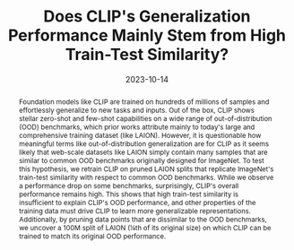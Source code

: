 ---
title: Does CLIP's Generalization Performance Mainly Stem from High Train-Test Similarity?
abstract: "Foundation models like CLIP are trained on hundreds of millions of samples and effortlessly generalize to new tasks and inputs. Out of the box, CLIP shows stellar zero-shot and few-shot capabilities on a wide range of out-of-distribution (OOD) benchmarks, which prior works attribute mainly to today's large and comprehensive training dataset (like LAION). However, it is questionable how meaningful terms like out-of-distribution generalization are for CLIP as it seems likely that web-scale datasets like LAION simply contain many samples that are similar to common OOD benchmarks originally designed for ImageNet. To test this hypothesis, we retrain CLIP on pruned LAION splits that replicate ImageNet's train-test similarity with respect to common OOD benchmarks. While we observe a performance drop on some benchmarks, surprisingly, CLIP's overall performance remains high. This shows that high train-test similarity is insufficient to explain CLIP's OOD performance, and other properties of the training data must drive CLIP to learn more generalizable representations. Additionally, by pruning data points that are dissimilar to the OOD benchmarks, we uncover a 100M split of LAION (¼th of its original size) on which CLIP can be trained to match its original OOD performance."
authors:
  - Prasanna Mayilvahanan
  - Thaddäus Wiedemer
  - Evgenia Rusak
  - Matthias Bethge
  - Wieland Brendel
date: 2023-10-14
publication: ICLR 2024
publication_types:
- paper-conference
# url_pdf: https://arxiv.org/pdf/2310.09562
url_pdf: https://openreview.net/pdf?id=tnBaiidobu
url_project: https://brendel-group.github.io/clip-ood/
url_code: https://github.com/brendel-group/clip-ood
url_slides: https://iclr.cc/media/iclr-2024/Slides/17601.pdf
---